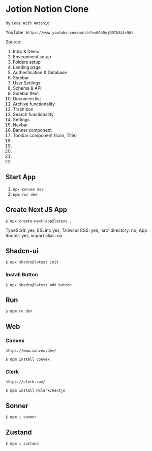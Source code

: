# Jotion Notion Clone
by `Code With Antonio`

YouTube: `https://www.youtube.com/watch?v=0OaDyjB9Ib8&t=56s`

Source: 

01. Intro & Demo
02. Environment setup
03. Folders setup
04. Landing page
05. Authentication & Database
06. Sidebar
07. User Settings
08. Schema & API
09. Sidebar Item
10. Document list
11. Archive functionality
12. Trash box
13. Search functionality
14. Settings
15. Navbar
16. Banner component
17. Toolbar component (Icon, Title)
18.
19.
20.
21.
22.


## Start App

1. `npx convex dev`
2. `npm run dev`


## Create Next JS App

`$ npx create-next-app@latest .`

TypeScrit: yes, ESLint: yes, Tailwind CSS: yes, 'src' directory: no, App Router: yes, import alias: no

## Shadcn-ui

`$ npx shadcn@latest init`

### Install Button

`$ npx shadcn@latest add button`

## Run

`$ npm ru dev`

## Web

### Convex

`https://www.convex.dev/`

`$ npm install convex`

### Clerk

`https://clerk.com/`

`$ npm install @clerk/nextjs`

## Sonner

`$ npm i sonner`

## Zustand

`$ npm i zustand`